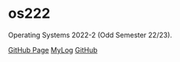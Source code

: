 # os222
Operating Systems 2022-2 (Odd Semester 22/23).

[GitHub Page](https://fideraphael.github.io/os222/)
[MyLog](TXT/mylog.txt)
[GitHub](https://github.com/fideraphael/os222)
